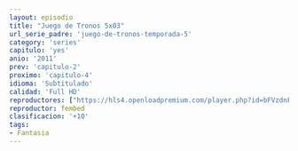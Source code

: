 ```yaml
---
layout: episodio
title: "Juego de Tronos 5x03"
url_serie_padre: 'juego-de-tronos-temporada-5'
category: 'series'
capitulo: 'yes'
anio: '2011'
prev: 'capitulo-2'
proximo: 'capitulo-4'
idioma: 'Subtitulado'
calidad: 'Full HD'
reproductores: ["https://hls4.openloadpremium.com/player.php?id=bFVzdnFtbTRVZFI2TjFYc0dKMkJ6aG1iT1NRQmx4Y0dXaWI2Rk5SWlVwRXB3RnZVYll4Y1JPUW9meWgyQXA5dkl5OGh6aC9PVFJmL1JOOEJrV1VlbVE9PQ&sub=https://sub.cuevana2.io/vtt-sub/sub7/Game.Of.Thrones.S05E03.vtt"]
reproductor: fembed
clasificacion: '+10'
tags:
- Fantasia
---
```












